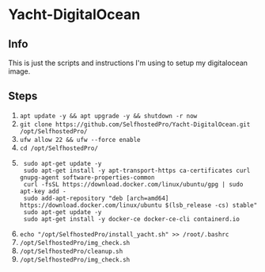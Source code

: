 # Yacht-DigitalOcean

## Info
This is just the scripts and instructions I'm using to setup my digitalocean image.

## Steps

1. `apt update -y && apt upgrade -y && shutdown -r now`
2. `git clone https://github.com/SelfhostedPro/Yacht-DigitalOcean.git /opt/SelfhostedPro/`
3. `ufw allow 22 && ufw --force enable`
4. `cd /opt/SelfhostedPro/`
5. ```
    sudo apt-get update -y
    sudo apt-get install -y apt-transport-https ca-certificates curl gnupg-agent software-properties-common
    curl -fsSL https://download.docker.com/linux/ubuntu/gpg | sudo apt-key add -
    sudo add-apt-repository "deb [arch=amd64] https://download.docker.com/linux/ubuntu $(lsb_release -cs) stable"
    sudo apt-get update -y
    sudo apt-get install -y docker-ce docker-ce-cli containerd.io
    ```
6. `echo "/opt/SelfhostedPro/install_yacht.sh" >> /root/.bashrc`
7. `/opt/SelfhostedPro/img_check.sh`
8. `/opt/SelfhostedPro/cleanup.sh`
9. `/opt/SelfhostedPro/img_check.sh`
